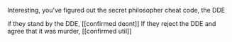 Interesting, you've figured out the secret philosopher cheat code, the DDE

if they stand by the DDE, [[confirmed deont]]
If they reject the DDE and agree that it was murder, [[confirmed util]]
